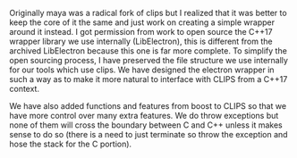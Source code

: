 Originally maya was a radical fork of clips but I realized that it was better
to keep the core of it the same and just work on creating a simple wrapper
around it instead. I got permission from work to open source the C++17 wrapper
library we use internally (LibElectron), this is different from the archived
LibElectron because this one is far more complete. To simplify the open
sourcing process, I have preserved the file structure we use internally for our
tools which use clips. We have designed the electron wrapper in such a way as
to make it more natural to interface with CLIPS from a C++17 context. 

We have also added functions and features from boost to CLIPS so that we have
more control over many extra features. We do throw exceptions but none of them
will cross the boundary between C and C++ unless it makes sense to do so (there
is a need to just terminate so throw the exception and hose the stack
for the C portion).
